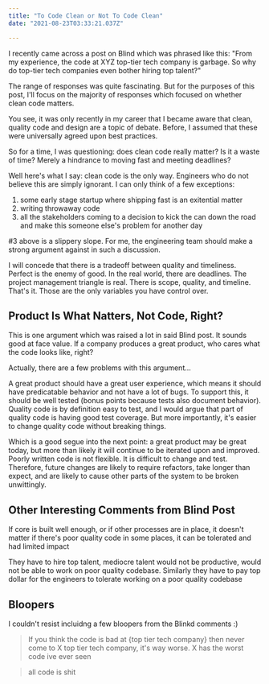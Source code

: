 ```yaml
---
title: "To Code Clean or Not To Code Clean"
date: "2021-08-23T03:33:21.037Z"

---
```


I recently came across a post on Blind which was phrased like this: "From my experience, 
the code at XYZ top-tier tech company is garbage. So why do top-tier tech companies even 
bother hiring top talent?"

The range of responses was quite fascinating. But for the purposes of this post, I'll focus 
on the majority of responses which focused on whether clean code matters.

You see, it was only recently in my career that I became aware that clean, quality code and 
design are a topic of debate. Before, I assumed that these were universally agreed upon best 
practices.

So for a time, I was questioning: does clean code really matter? Is it a waste of time? 
Merely a hindrance to moving fast and meeting deadlines?

Well here's what I say: clean code is the only way. Engineers who do not believe this are simply 
ignorant. I can only think of a few exceptions:

1. some early stage startup where shipping fast is an exitential matter
1. writing throwaway code
1. all the stakeholders coming to a decision to kick the can down the road 
  and make this someone else's problem for another day

#3 above is a slippery slope. For me, the engineering team should make a strong argument against 
in such a discussion.

I will concede that there is a tradeoff between quality and timeliness. Perfect is the enemy of 
good. In the real world, there are deadlines. The project management triangle is real. There is 
scope, quality, and timeline. That's it. Those are the only variables you have control over.

## Product Is What Natters, Not Code, Right?

This is one argument which was raised a lot in said Blind post. It sounds good at face value. 
If a company produces a great product, who cares what the code looks like, right? 

Actually, there are a few problems with this argument...

A great product should have a great user experience, which means it should have predicatable 
behavior and not have a lot of bugs. To support this, it should be well tested (bonus points 
because tests also document behavior). Quality code is by definition easy to test, and I 
would argue that part of quality code is having good test coverage. But more importantly, 
it's easier to change quality code without breaking things.

Which is a good segue into the next point: a great product may be great today, but more than 
likely it will continue to be iterated upon and improved. Poorly written code is not 
flexible. It is difficult to change and test. Therefore, future changes are likely to require 
refactors, take longer than expect, and are likely to cause other parts of the system to be 
broken unwittingly.

## Other Interesting Comments from Blind Post

If core is built well enough, or if other processes are in place, it doesn't matter if there's 
poor quality code in some places, it can be tolerated and had limited impact

They have to hire top talent, mediocre talent would not be productive, would not be able to work 
on poor quality codebase. Similarly they have to pay top dollar for the engineers to tolerate 
working on a poor quality codebase

## Bloopers

I couldn't resist incluidng a few bloopers from the Blinkd comments :)

> If you think the code is bad at {top tier tech company} then never come to X top tier tech company, it's way worse. X has the worst code ive ever seen

> all code is shit
